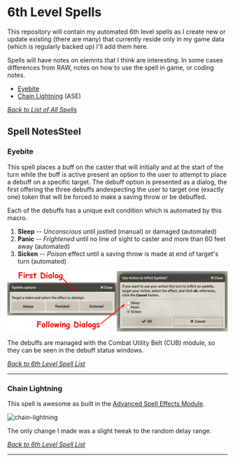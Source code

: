 # 6th Level Spells
This repository will contain my automated 6th level spells as I create new or update existing (there are many) that currently reside only in my game data (which is regularly backed up) I'll add them here.

Spells will have notes on elemnts that I think are interesting.  In some cases differences from RAW, notes on how to use the spell in game, or coding notes.

* [Eyebite](#eyebite)
* [Chain Lightning](#chain-lightning) (ASE)

[*Back to List of All Spells*](../README.md)

## Spell NotesSteel

### Eyebite

This spell places a buff on the caster that will initially and at the start of the turn while the buff is active present an option to the user to attempt to place a debuff on a specific target.  The debuff option is presented as a dialog, the first offering the three debuffs andexpecting the user to target one (exactly one) token that will be forced to make a saving throw or be debuffed.

Each of the debuffs has a unique exit condition which is automated by this macro.

1. **Sleep** -- *Unconscious* until jostled (manual) or damaged (automated)
1. **Panic** -- *Frightened* until no line of sight to caster and more than 60 feet away (automated)
1. **Sicken** -- *Poison* effect until a saving throw is made at end of target's turn (automated)

![Eyebite_Dialogs.png](eyebite/Eyebite_Dialogs.png)

The debuffs are managed with the Combat Utility Belt (CUB) module, so they can be seen in the debuff status windows.

[*Back to 6th Level Spell List*](#6th-level-spells)

---

### Chain Lightning

This spell is awesome as built in the [Advanced Spell Effects Module](https://github.com/Vauryx/AdvancedSpellEffects/wiki).

![chain-lightning](https://user-images.githubusercontent.com/32877348/141662352-4d909331-5cd0-43e7-ab6f-4cd5624f97ab.gif)

The only change I made was a slight tweak to the random delay range.

[*Back to 6th Level Spell List*](#6th-level-spells)

---